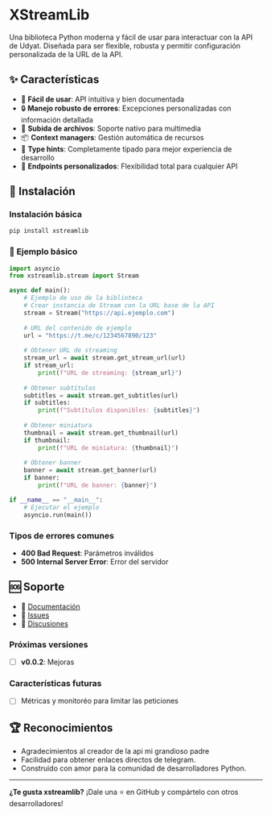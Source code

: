 # XStreamLib

Una biblioteca Python moderna y fácil de usar para interactuar con la API de Udyat. Diseñada para ser flexible, robusta y permitir configuración personalizada de la URL de la API.

## ✨ Características

- 🚀 **Fácil de usar**: API intuitiva y bien documentada
- 🔒 **Manejo robusto de errores**: Excepciones personalizadas con información detallada
- 📁 **Subida de archivos**: Soporte nativo para multimedia
- 📦 **Context managers**: Gestión automática de recursos
- 🎯 **Type hints**: Completamente tipado para mejor experiencia de desarrollo
- 🔧 **Endpoints personalizados**: Flexibilidad total para cualquier API

## 🚀 Instalación

### Instalación básica

```bash
pip install xstreamlib
```

### 📖 Ejemplo básico
```python
import asyncio
from xstreamlib.stream import Stream

async def main():
    # Ejemplo de uso de la biblioteca
    # Crear instancia de Stream con la URL base de la API
    stream = Stream("https://api.ejemplo.com")
    
    # URL del contenido de ejemplo
    url = "https://t.me/c/1234567890/123"
    
    # Obtener URL de streaming
    stream_url = await stream.get_stream_url(url)
    if stream_url:
        print(f"URL de streaming: {stream_url}")
    
    # Obtener subtítulos
    subtitles = await stream.get_subtitles(url)
    if subtitles:
        print(f"Subtítulos disponibles: {subtitles}")
    
    # Obtener miniatura
    thumbnail = await stream.get_thumbnail(url)
    if thumbnail:
        print(f"URL de miniatura: {thumbnail}")
    
    # Obtener banner
    banner = await stream.get_banner(url)
    if banner:
        print(f"URL de banner: {banner}")

if __name__ == "__main__":
    # Ejecutar el ejemplo
    asyncio.run(main())
```

### Tipos de errores comunes

- **400 Bad Request**: Parámetros inválidos
- **500 Internal Server Error**: Error del servidor

## 🆘 Soporte

- 📖 [Documentación](https://xstreamlib.readthedocs.io/)
- 🐛 [Issues](https://github.com/yourusername/xstreamlib/issues)
- 💬 [Discusiones](https://github.com/yourusername/xstreamlib/discussions)

### Próximas versiones

- [ ] **v0.0.2**: Mejoras

### Características futuras

- [ ] Métricas y monitoréo para limitar las peticiones 

## 🏆 Reconocimientos

- Agradecimientos al creador de la api mi grandioso padre
- Facilidad para obtener enlaces directos de telegram.
- Construido con amor para la comunidad de desarrolladores Python.

---

**¿Te gusta xstreamlib?** ¡Dale una ⭐ en GitHub y compártelo con otros desarrolladores!